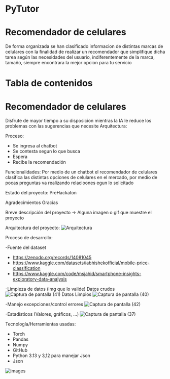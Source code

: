# PyTutor
# Recomendador de celulares
 De forma organizada se han clasificado informacion de distintas marcas de celulares con la finalidad de realizar un recomendador que simplifique dicha tarea según las necesidades del usuario, indiferentemente de la marca, tamaño, siempre encontrara la mejor opcion para tu servicio

# Tabla de contenidos
# Recomendador de celulares
Disfrute de mayor tiempo a su disposicion mientras la IA le reduce los problemas con las sugerencias que necesite
Arquitectura:

Proceso:
- Se ingresa al chatbot
- Se contesta segun lo que busca
- Espera
- Recibe la recomendación

Funcionalidades:
Por medio de un chatbot el recomendador de celulares clasifica las distintas opciones de celulares en el mercado, por medio de pocas preguntas va realizando relacioones egun lo solicitado

Estado del proyecto:
PreHackaton

Agradecimientos
Gracias

Breve descripción del proyecto -> Alguna imagen o gif que muestre el proyecto

Arquitectura del proyecto:
![Arquitectura](https://github.com/user-attachments/assets/8223bdba-035b-44c0-a72d-8ff11a9f725a)


Proceso de desarrollo:

-Fuente del dataset
* https://zenodo.org/records/14081045
* https://www.kaggle.com/datasets/iabhishekofficial/mobile-price-classification
* https://www.kaggle.com/code/msjahid/smartphone-insights-exploratory-data-analysis

-Limpieza de datos (img que lo valide)
Datos crudos
![Captura de pantalla (41)](https://github.com/user-attachments/assets/1119fef7-ab1a-467f-8b6f-16eb7fc08600)
Datos Limpios
![Captura de pantalla (40)](https://github.com/user-attachments/assets/87bf1fd8-15bb-4520-8781-e9fedb495a97)


-Manejo excepciones/control errores
![Captura de pantalla (42)](https://github.com/user-attachments/assets/3cc47922-15dc-4057-99c3-d65e3f2d5023)


-Estadísticos (Valores, gráficos, …)
![Captura de pantalla (37)](https://github.com/user-attachments/assets/d6604a3e-9a0a-4fcc-97ab-f6bfa190bf35)


Tecnología/Herramientas usadas:
- Torch
- Pandas
- Numpy
- GitHub
- Python 3.13 y 3,12 para manejar Json
- Json

![images](https://github.com/user-attachments/assets/f0bee08c-5c26-4722-9bca-f63ee15a8298)
